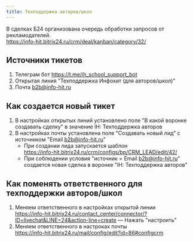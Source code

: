 ```yaml
---
title: Техподдержка авторов/школ
---
```


В сделках Б24 организована очередь обработки запросов от рекламодателей.<br>
https://info-hit.bitrix24.ru/crm/deal/kanban/category/32/

## Источники тикетов
1. Телеграм бот https://t.me/ih_school_support_bot
2. Открытая линия "Техподдержка Инфохит (для авторов/школ)"
3. Почта b2b@info-hit.ru

## Как создается новый тикет
1. В настройках открытых линий установлено поле "В какой воронке создавать сделку" в значение IH: Техподдержка авторов
2. В настройках почты установлена поле "Создавать новый лид" с источником "Email b2b@info-hit.ru"
   - При создании лида запускается шаблон<br>https://info-hit.bitrix24.ru/crm/configs/bp/CRM_LEAD/edit/42/
   - При соблюдении условия "источник = Email b2b@info-hit.ru" создается новая сделка в воронке "IH: Техподдержка авторов"

## Как поменять ответственного для техподдержки авторов/школ
1. Меняем ответственного в настройках открытой линии<br>https://info-hit.bitrix24.ru/contact_center/connector/?ID=livechat&LINE=24&action-line=create — Нажать "настроить"
2. Меняем ответственного в настроках почты<br>https://info-hit.bitrix24.ru/mail/config/edit?id=86#configcrm
